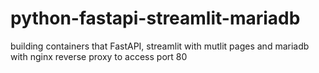 # python-fastapi-streamlit-mariadb
building containers that FastAPI, streamlit with mutlit pages and mariadb with nginx reverse proxy to access port 80
